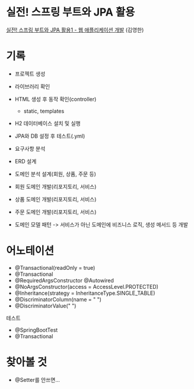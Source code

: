 # 실전! 스프링 부트와 JPA 활용
[실전! 스프링 부트와 JPA 활용1 - 웹 애플리케이션 개발](https://www.inflearn.com/course/%EC%8A%A4%ED%94%84%EB%A7%81%EB%B6%80%ED%8A%B8-JPA-%ED%99%9C%EC%9A%A9-1?) (김영한)

# 기록
- 프로젝트 생성
- 라이브러리 확인
- HTML 생성 후 동작 확인(controller)
  - static, templates
- H2 데이터베이스 설치 및 실행
- JPA와 DB 설정 후 테스트(.yml)

- 요구사항 분석
- ERD 설계
- 도메인 분석 설계(회원, 상품, 주문 등)

- 회원 도메인 개발(리포지토리, 서비스)
- 상품 도메인 개발(리포지토리, 서비스)
- 주문 도메인 개발(리포지토리, 서비스)

- 도메인 모델 패턴
  -> 서비스가 아닌 도메인에 비즈니스 로직, 생성 메서드 등 개발

# 어노테이션
* @Transactional(readOnly = true)
* @Transactional
* @RequiredArgsConstructor @Autowired
* @NoArgsConstructor(access = AccessLevel.PROTECTED)
* @Inheritance(strategy = InheritanceType.SINGLE_TABLE)
* @DiscriminatorColumn(name = " ")
* @DiscriminatorValue(" ")

테스트
* @SpringBootTest
* @Transactional


# 찾아볼 것
- @Setter를 안쓰면...
